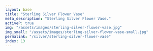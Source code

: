 ```yaml
---
layout: base
title: "Sterling Silver Flower Vase"
meta_description: "Sterling Silver Flower Vase."
activeP: true
img: "/assets/images/sterling-silver-flower-vase.jpg"
img_small: "/assets/images/sterling-silver-flower-vase-small.jpg"
permalink: "/silver/sterling-silver-flower-vase"
index: 13
---
```

